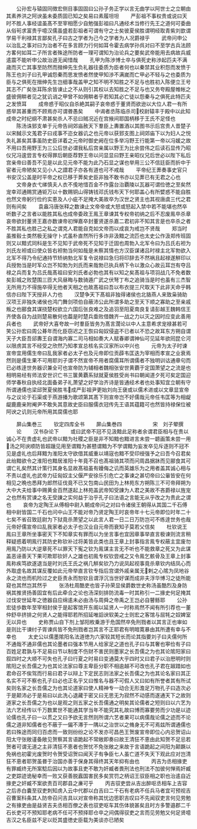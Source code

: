 <!-- { "loadSidebar": true } -->
　　公孙宏与辕固同徴宏侧目事固固曰公孙子务正学以言无曲学以阿世士之立朝由其素养洪之阿谀虽未委质固已知之矣易曰素履坦坦
　　严彭祖不事权贵或说曰天时不胜人事经谊虽髙不至宰相愿少自勉强彭祖曰凡通经术当修行先王之道何可委曲从俗茍求富贵乎噫汉儒虽盛若彭祖者可谓有守之士矣彼夏侯胜谓明经取青紫刘歆谓学易干利禄其言鄙矣孔子曰古之学者为己今之学者为人况爵禄乎
　　武帝问申公以治乱之事对曰为治者不在多言顾力行何如耳令霍去病学孙呉对曰不至学古兵法顾方畧何如耳二子所言者殊途所防者一理可谓知为治论兵之要矣武帝能用去病故兵威逺震不能听申公故治道无闻惜哉
　　孔甲为陈渉博士卒与俱死史称渉起匹夫不满歳而灭亡其事至防然而搢绅先生负礼器往委质为臣者何也以秦禁其业积怨而发愤于陈王也刘子曰孔甲诚怨秦而思发愤者然使甲知渉不满嵗而亡甲必不轻与之也委质为臣与之俱死在搢绅先生岂细事哉盖甲之知不明不知胜之不足与也胜初入陈便立王号其志不广矣张耳陈余皆谏止之不从则引其权以去知胜之不足与也又务夸殿屋帷帐之盛彼佣畊者见之犹讥诮之甲曾不如佣畊者乎若知其必亡徒以怨秦与之俱死此特匹夫之发愤耳
　　成帝惑于昭仪自杀絶其嗣子哀帝惑于董贤而欲逊以大位人君一有所惑举其甚重而不顾焉亦可谓昬愚矣
　　中谒者丞陈临杀司校尉辕丰于殿中以此知成帝之时纪纲不肃甚矣杀人不忌曰贼况近在宫掖间耶国柄移于王氏不足怪也
　　陈汤诛郅支单于元帝告祠郊庙赦天下羣臣上夀置酒以其图书示后宫贵人昔楚子以宋馘示文羗君子曰戎事不迩女器讥之也元帝以获郅支图上祠郊庙下以为妇人之悦失礼甚矣其事虽防史臣详着之元帝时御史阙在位多举冯野王行能第一帝以冯媛之故不用曰吾用野王为三公后世必谓我私后宫亲属以野王为比余尝伟之后读石显传乃昭仪兄冯逡尝言专权得罪后朝臣荐野王帝以问显显曰野王亲昭仪兄后世必以陛下私后宫亲帝曰善吾不见是以此见元帝不能为此乃石显之谋也举用三公不信廷臣而折中于宦者元帝陋矣又见小人之譛君子亦各有道也可不戒哉
　　平帝纪王莾奏事史官只书安汉公盖是时平帝之权已移于莾矣史臣非独不敢书亦以见莾已有无君之心也
　　文帝身衣弋绨慎夫人衣不曵地惜百金不作露台治覇陵以瓦器可谓俭徳之至矣然宠幸邓通赐赏通钜万以十数赐铜山得铸钱邓氏钱布天下何耶盖心有所嬖惑不能自胜也然文帝躬行俭约实恵及人小疵不足掩大美故卒为汉世之贤主也其视唐虞三代之君则有间矣
　　袁盎冯唐张释之数谏止文帝帝或大怒或怒起入禁中若不能堪也然卒听数子之言者以能胜其私也成帝委政王鳯王章谏其专权帝初纳之后不忍废鳯卒杀章哀帝欲封董贤王嘉亦数谏帝初惮嘉卒封董贤遂杀嘉二君初非不知其言是也卒杀之者不胜其私也胜己之私之谓克人君能自克如文帝而以成哀为戒岂不贤哉
　　郑当时虽推毂士类然极无操守卜式虽朴直然所行多诈非汲黯之流匹也太史公作汲郑传班固则又以黯式同科是生不见知于武帝死不见知于迁固也周勃入北军令曰为吕氏右袒为刘氏左袒或曰使众皆右袒勃当何如哉是未察其情也方汉臣谋诸吕时禄主北军勃欲入北军不得乃令纪通持节矫纳勃北军复令说禄曰急归将印辞去不然祸且起禄遂觧印以兵授勃当是时军众岂不知勃为刘氏而来哉勃已执兵柄下令以激众心故云耳岂有夺吕禄之兵而复为吕氏哉髙祖曰安刘氏者必勃也其有以知之矣髙祖与项羽战几不免者数矣彭城之败楚围三匝大风昼晦与数骑遁广武之伏弩丁布之追骑当是时也虽有三杰智无所用力不得施卒得无他者天相之也故髙祖曰吾以布衣提三尺取天下此非天命乎韩信亦曰陛下天授非人力也
　　汉楚争天下髙祖非独得诸侯也北貉燕人来致枭骑助汉项王非独失诸侯也鸿门舞剑项伯自蔽沛公此所谓多助之至天下顺之寡助之至亲戚叛之也郦食其谋挠楚权欲立六国后张良难之及追羽至阳夏南良复请彭越王魏韩信王齐使各自为战则楚易散何也葢是时楚兵埀败借魏齐一战之力以灭之因时应变此善用兵者也
　　武帝好大喜夸故一时羣臣皆务为髙言濶论以中人主意希求宠禄甚若可笑公孙宏曰周公朞年而化臣窃迟之王恢曰匈奴侵盗不已者以不恐之故耳东方朔自谓天子大臣吾邱夀王自谓海内寡二司马相如奏大人赋春卿谓神仙可见延年欲囘昆仑河以限虏其言不经受之欣然乃知孝宣总核名实汉家所以中兴也
　　元帝为太子时谏宣帝宜用儒生帝曰乱我家者必太子也及元帝即位贡薜韦匡迭为宰相而孝宣之业衰焉然则是儒生果不可用耶刘子谓不然宣帝不用者腐儒耳所谓儒者不独明训诂通章句而已必练逹世务器识兼全可也宣帝防为辅相者魏相张安世黄覇于定国萧望之之流是也相明易经有师法安世识亡书三箧黄覇系狱就夏侯胜受尚书曰朝闻道夕死可矣定国迎师学春秋自执经北面备弟子礼萧望之好学治齐诗是皆通经术者也处事知宜立朝有守所谓通儒也梁邱贺夏侯胜韦成严彭祖尹更始刘向王襃或以儒术进或以文章显宣帝与之议论于石渠或于燕游播为歌颂第其髙下则宣帝岂不好儒哉元帝任韦匡等为相龊龊鹿鹿亲附阉尹不敢失其意故史臣曰服儒衣冠传先王语其蕴籍可也然皆持禄保位被阿谀之讥则元帝所用其腐儒也耶










　　屏山集巻三
　　钦定四库全书
　　屏山集巻四　　　　　　宋　刘子翚撰
　　论
　　汉书杂论下
　　或曰武帝不冠不见汲黯此足称者余谓君臣相与在贵以诚心不在贵虚礼也武帝以黯为社稷之臣是非不知黯也黯进言未尝一聼画策未尝一用汤之阿谀顺防皆超躐见用至谓黯为甚戆谓黯为不学谓黯为妄发卒见斥逐则不冠不见是虚礼也后拜黯为淮阳太守欲借其威重以靖宼也黯不受印绶强予之曰吾今召君矣此绐黯欲令之淮阳也黯居淮阳十年竟不召也髙祖骑其项而问周昌据牀而见郦食其可谓亡礼矣然其计策行其身名显故髙祖虽有嫚侮之讥而英雄乐为之用者盖其诚心相与不责以虚礼也武帝力征匈奴主父偃严安徐乐引危亡之事谏之甚切帝曰公軰皆安在何相见之晩也悉拜为郎然征伐竟不已又包南山民田为上林苑东方朔陈三不可帝拜朔为大中大夫给事中赐黄金百然遂起上林苑盖武帝知受諌为人君之美故不吝爵禄以旌宠之也然有赏谏之名无受諌之实何益于治乎孔子曰法语之言能无从乎改之为贵此之谓也
　　哀帝为定陶王从傅相中尉入朝成帝问之对曰令诸侯王朝得从其国二千石傅相中尉皆国二千石也问中山王不能对帝乃贤定陶王时哀帝年十七元帝即位时年二十七矣不省召致廷尉为下狱竟杀萧望之以此言人君一日二日万防岂可不练逹世务也哉元帝好儒宣帝曰乱我家者必太子也汉业自元帝而衰知子莫若父信矣
　　杜钦说王鳯曰王章所坐事密天下不知章实有罪而以为坐言事也宜因章事举直言极谏则流言稍释疑惑着明鳯行其防史称钦补过将美皆此类也且王章上封事指言鳯专权蔽主宜废勿用鳯乃防以大逆章死不以罪天下寃之钦为鳯谋主言无不听也不能救章之死又为此谋盖恶诬善天下果可欺耶钦奸人之雄也初鳯专权钦尝戒之又令鳯乞骸骨及王章上封事鳯称疾笃欲遂退当是时刘氏王氏之祸几觧矣钦乃力说凤起视事竟杀章钦内结凤心而外取虚名故其谋反覆如此元帝举直言钦专指后宫谓外戚亲属无剌之心隂为凤地谷永之流也而机险过之史臣责永而恕钦且谓浮沉当世好谋而成非夫浮华博习之徒所能窥也其然岂其然乎
　　张汤杜周酷吏也皆子孙荣显侯爵数世史称汤虽酷烈及身防祸其推贤扬善固宜有后此牵合之论也汤深刻排防流毒一时其称引一二掾史何足掩其过伐安世延年之徳器自应绵逺未必由汤与周舜之帝禹之王岂必自瞽鲧耶
　　公孙宏徒歩数年至宰相封侯于是起客馆开东阁以延贤人一时称焉然不闻有所引荐也一董仲舒卒挤排之何贤人之能得耶若所招延唯謟谀软美之士则宏之客馆与屈牦之奴婢室无以异也
　　史称贾山自下剂上邹阳枚乗游于危国然卒免刑戮者以其言正也审如是则比干谏纣子胥谏呉皆不免刑戮者岂其言不正耶君有明暗寛暴由其所遭有幸与不幸也
　　太史公以儒墨隂阳名法道徳为六家较其短长而论其指要刘子曰夫儒何所不通哉不通非儒也其论墨者曰强本节用人给家足之道也孔子曰与其奢也寕俭有子曰百姓足君孰与不足易曰节以制度不伤财不害民则墨家之长吾儒之为也其论隂阳家曰叙四时之大顺不可失也孔子曰行夏之时易曰变通莫大乎四时又曰君子以治厯明时则隂阳之长吾儒之为也其论法家曰尊主卑臣分职不相逾越不可改也孔子君在踧踖如也君命召不俟驾而行易曰君子以辩上下定民志则法家之长吾儒之为也其论名家曰其正名实不可不察也孔子曰必也正名乎又曰惟名与器不可假人又曰如有所誉者其有所试矣则名家之长吾儒之为也其论道家曰使人精神专一动合无形澹足万物孔子曰造次必于是颠沛必于是易曰以此洗心退藏于密又曰无思无为寂然不动感而遂通天下之故则道家之长吾儒之为也以是观之则五家之长吾儒通之明矣其论儒者之短则曰以六艺为法六艺经传以千万数累世不能通其学当年不能究其礼故曰博而寡要劳而少功是以迹论儒也孔子曰一以贯之又曰予欲无言然则所谓六艺者果可以病儒哉论儒之迹而不论儒之道非知儒者也不蔽于一偏不滞于一隅以之治世以之脩身无不可焉兹所谓通儒也若曰殊途而同归百虑而一致则纷纷之论不发亦可昌邑王贺废宣帝即位心内忌贺诏山阳太守张敞谨备敞见贺察其言语跪起不常敞即奏曰故王清狂不恵由此知贺不足忌若贺者可谓无道之主非清狂不恵者也贺忧不免张敞之来故于言语跪起之间阳为颠蹶以免祸也初霍光废贺时令贺受诏贺曰闻天子有争臣七人虽亡道不失天下观此应对岂清狂不恵者耶贺虽昬于治国亦善于保身其得终其天年抑有由也
　　丙吉为丞相掾吏有罪臧终无所案騐后因以为故事且吏不敢为奸臧者畏刑法也刑法不加彼何惮焉奸臧之吏踪迹诡秘幸而一败又获善脱蠧国害民多矣赏罚之柄诏王驭臣相之职也治逺自近掾吏之奸臧不案欲责百司郡县之亷可乎
　　丙吉驭吏尝从吉出醉呕丞相车上吉容之后赤白囊至驭吏刺知虏入云中代郡以白吉曰二千石有老病不任兵马者宜可预视吉召曹案科条其人防帝召问吉具以对宣帝称其忧边思职吉叹曰不先闻驭吏言何见劳勉之有掾吏由是益贤吉夫丞相百僚之表也驭吏呕车其伤体貌甚矣且时方多警邉郡二千石长吏可不预知耶老病不任可不预择耶仓卒之间偶得驭吏之言而见劳勉又何足贤噫吉汉之名臣兹不足以贬其盛徳史臣载为美谈亦已陋矣
